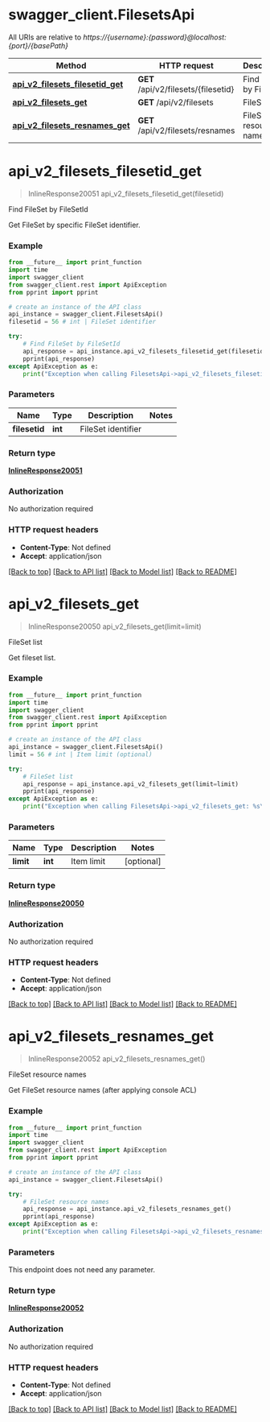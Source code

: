 # swagger_client.FilesetsApi

All URIs are relative to *https://{username}:{password}@localhost:{port}/{basePath}*

Method | HTTP request | Description
------------- | ------------- | -------------
[**api_v2_filesets_filesetid_get**](FilesetsApi.md#api_v2_filesets_filesetid_get) | **GET** /api/v2/filesets/{filesetid} | Find FileSet by FileSetId
[**api_v2_filesets_get**](FilesetsApi.md#api_v2_filesets_get) | **GET** /api/v2/filesets | FileSet list
[**api_v2_filesets_resnames_get**](FilesetsApi.md#api_v2_filesets_resnames_get) | **GET** /api/v2/filesets/resnames | FileSet resource names

# **api_v2_filesets_filesetid_get**
> InlineResponse20051 api_v2_filesets_filesetid_get(filesetid)

Find FileSet by FileSetId

Get FileSet by specific FileSet identifier.

### Example
```python
from __future__ import print_function
import time
import swagger_client
from swagger_client.rest import ApiException
from pprint import pprint

# create an instance of the API class
api_instance = swagger_client.FilesetsApi()
filesetid = 56 # int | FileSet identifier

try:
    # Find FileSet by FileSetId
    api_response = api_instance.api_v2_filesets_filesetid_get(filesetid)
    pprint(api_response)
except ApiException as e:
    print("Exception when calling FilesetsApi->api_v2_filesets_filesetid_get: %s\n" % e)
```

### Parameters

Name | Type | Description  | Notes
------------- | ------------- | ------------- | -------------
 **filesetid** | **int**| FileSet identifier | 

### Return type

[**InlineResponse20051**](InlineResponse20051.md)

### Authorization

No authorization required

### HTTP request headers

 - **Content-Type**: Not defined
 - **Accept**: application/json

[[Back to top]](#) [[Back to API list]](../README.md#documentation-for-api-endpoints) [[Back to Model list]](../README.md#documentation-for-models) [[Back to README]](../README.md)

# **api_v2_filesets_get**
> InlineResponse20050 api_v2_filesets_get(limit=limit)

FileSet list

Get fileset list.

### Example
```python
from __future__ import print_function
import time
import swagger_client
from swagger_client.rest import ApiException
from pprint import pprint

# create an instance of the API class
api_instance = swagger_client.FilesetsApi()
limit = 56 # int | Item limit (optional)

try:
    # FileSet list
    api_response = api_instance.api_v2_filesets_get(limit=limit)
    pprint(api_response)
except ApiException as e:
    print("Exception when calling FilesetsApi->api_v2_filesets_get: %s\n" % e)
```

### Parameters

Name | Type | Description  | Notes
------------- | ------------- | ------------- | -------------
 **limit** | **int**| Item limit | [optional] 

### Return type

[**InlineResponse20050**](InlineResponse20050.md)

### Authorization

No authorization required

### HTTP request headers

 - **Content-Type**: Not defined
 - **Accept**: application/json

[[Back to top]](#) [[Back to API list]](../README.md#documentation-for-api-endpoints) [[Back to Model list]](../README.md#documentation-for-models) [[Back to README]](../README.md)

# **api_v2_filesets_resnames_get**
> InlineResponse20052 api_v2_filesets_resnames_get()

FileSet resource names

Get FileSet resource names (after applying console ACL)

### Example
```python
from __future__ import print_function
import time
import swagger_client
from swagger_client.rest import ApiException
from pprint import pprint

# create an instance of the API class
api_instance = swagger_client.FilesetsApi()

try:
    # FileSet resource names
    api_response = api_instance.api_v2_filesets_resnames_get()
    pprint(api_response)
except ApiException as e:
    print("Exception when calling FilesetsApi->api_v2_filesets_resnames_get: %s\n" % e)
```

### Parameters
This endpoint does not need any parameter.

### Return type

[**InlineResponse20052**](InlineResponse20052.md)

### Authorization

No authorization required

### HTTP request headers

 - **Content-Type**: Not defined
 - **Accept**: application/json

[[Back to top]](#) [[Back to API list]](../README.md#documentation-for-api-endpoints) [[Back to Model list]](../README.md#documentation-for-models) [[Back to README]](../README.md)

